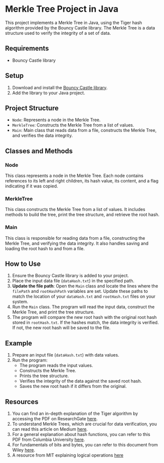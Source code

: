 # Merkle Tree Project in Java

This project implements a Merkle Tree in Java, using the Tiger hash algorithm provided by the Bouncy Castle library. The Merkle Tree is a data structure used to verify the integrity of a set of data.

## Requirements

- Bouncy Castle library
## Setup
1. Download and install the [Bouncy Castle library](https://www.bouncycastle.org/download/bouncy-castle-java/#latest).
2. Add the library to your Java project.

## Project Structure
- `Node`: Represents a node in the Merkle Tree.
- `MerkleTree`: Constructs the Merkle Tree from a list of values.
- `Main`: Main class that reads data from a file, constructs the Merkle Tree, and verifies the data integrity.

## Classes and Methods

### Node
This class represents a node in the Merkle Tree. Each node contains references to its left and right children, its hash value, its content, and a flag indicating if it was copied.

### MerkleTree
This class constructs the Merkle Tree from a list of values. It includes methods to build the tree, print the tree structure, and retrieve the root hash.

### Main
This class is responsible for reading data from a file, constructing the Merkle Tree, and verifying the data integrity. It also handles saving and loading the root hash to and from a file.

## How to Use
1. Ensure the Bouncy Castle library is added to your project.
2. Place the input data file (`dataHash.txt`) in the specified path.
3. **Update the file path**: Open the `Main` class and locate the lines where the `filePath` and `rootHashPath` variables are set. Update these paths to match the location of your `dataHash.txt` and `rootHash.txt` files on your system.
4. Run the `Main` class. The program will read the input data, construct the Merkle Tree, and print the tree structure.
5. The program will compare the new root hash with the original root hash stored in `rootHash.txt`. If the hashes match, the data integrity is verified. If not, the new root hash will be saved to the file.


## Example
1. Prepare an input file (`dataHash.txt`) with data values.
2. Run the program:
   - The program reads the input values.
   - Constructs the Merkle Tree.
   - Prints the tree structure.
   - Verifies the integrity of the data against the saved root hash.
   - Saves the new root hash if it differs from the original.


## Resources
1. You can find an in-depth explanation of the Tiger algorithm by accessing the PDF on ResearchGate [here](https://www.researchgate.net/publication/221327094_Cryptanalysis_of_the_Tiger_Hash_Function).
2. To understand Merkle Trees, which are crucial for data verification, you can read this article on Medium [here](https://medium.com/@rajeevprasanna/understanding-merkle-trees-the-backbone-of-data-verification-13b39af26fff).
3. For a general explanation about hash functions, you can refer to this PDF from Columbia University [here](https://www.cs.columbia.edu/~suman/security_1/crypto_summary.pdf).
4. For fundamentals of bits and bytes, you can refer to this document from Wiley [here](https://catalogimages.wiley.com/images/db/pdf/0471210293.content.pdf).
5. A resource from MIT explaining logical operations [here](http://web.mit.edu/16.070/www/year2001/Boolean.pdf)
